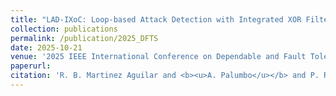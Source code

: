 ```yaml
---
title: "LAD-IXoC: Loop-based Attack Detection with Integrated XOR Filter and CMS"
collection: publications
permalink: /publication/2025_DFTS
date: 2025-10-21
venue: '2025 IEEE International Conference on Dependable and Fault Tolerant Systems (DFTS)'
paperurl:
citation: 'R. B. Martinez Aguilar and <b><u>A. Palumbo</u></b> and P. Reviriego and R. Salvador and D. Larrabeiti (2025). &quot;LAD-IXoC: Loop-based Attack Detection with Integrated XOR Filter and CMS.&quot; <i>2025 IEEE International Conference on Dependable and Fault Tolerant Systems (DFTS)</i>.'
---
```


